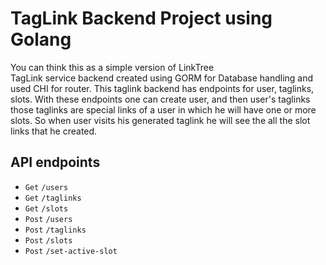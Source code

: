 
# TagLink Backend Project using Golang

You can think this as a simple version of LinkTree  
TagLink service backend created using GORM for Database handling and used CHI for router. This taglink backend has endpoints for user, taglinks, slots. With these endpoints one can create user, and then user's taglinks those taglinks are special links of a user in which he will have one or more slots. So when user visits his generated taglink he will see the all the slot links that he created.
## API endpoints

- `Get`   `/users`
- `Get`   `/taglinks`
- `Get`   `/slots`
- `Post`  `/users`
- `Post`  `/taglinks`
- `Post`  `/slots`
- `Post`  `/set-active-slot`
